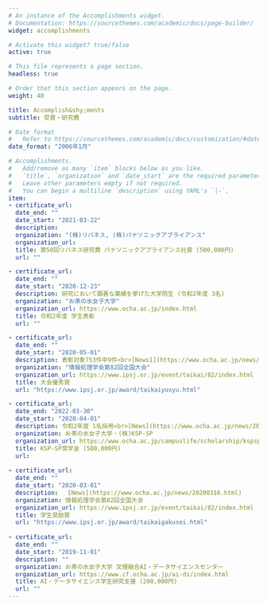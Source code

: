 ```yaml
---
# An instance of the Accomplishments widget.
# Documentation: https://sourcethemes.com/academic/docs/page-builder/
widget: accomplishments

# Activate this widget? true/false
active: true

# This file represents a page section.
headless: true

# Order that this section appears on the page.
weight: 40

title: Accomplish&shy;ments
subtitle: 受賞・研究費 

# Date format
#   Refer to https://sourcethemes.com/academic/docs/customization/#date-format
date_format: "2006年1月"

# Accomplishments.
#   Add/remove as many `item` blocks below as you like.
#   `title`, `organization` and `date_start` are the required parameters.
#   Leave other parameters empty if not required.
#   You can begin a multiline `description` using YAML's `|-`.
item:
- certificate_url: 
  date_end: ""
  date_start: "2021-03-22"
  description: 
  organization: "(株)リバネス, (株)パナソニックアプライアンス"
  organization_url: 
  title: 第50回リバネス研究費 パナソニックアプライアンス社賞 (500,000円)
  url: ""

- certificate_url: 
  date_end: ""
  date_start: "2020-12-23"
  description: 研究において顕著な業績を挙げた大学院生 (令和2年度 3名)
  organization: "お茶の水女子大学"
  organization_url: https://www.ocha.ac.jp/index.html
  title: 令和2年度 学生表彰
  url: ""

- certificate_url: 
  date_end: ""
  date_start: "2020-05-01"
  description: 表彰対象753件中9件<br>[News1](https://www.ocha.ac.jp/news/20200529.html)　[News2](https://www.chronogenesis.org/ja/news/2020-03-kobayashi.html)
  organization: "情報処理学会第82回全国大会"
  organization_url: https://www.ipsj.or.jp/event/taikai/82/index.html
  title: 大会優秀賞
  url: "https://www.ipsj.or.jp/award/taikaiyusyu.html"

- certificate_url: 
  date_end: "2022-03-30"
  date_start: "2020-04-01"
  description: 令和2年度 1名採用<br>[News](https://www.ocha.ac.jp/news/202103016_4.html)
  organization: お茶の水女子大学・(株)KSP-SP
  organization_url: https://www.ocha.ac.jp/campuslife/scholarship/kspsp.html
  title: KSP-SP奨学金 (500,000円)
  url: 
  
- certificate_url:
  date_end: ""
  date_start: "2020-03-01"
  description: 　[News](https://www.ocha.ac.jp/news/20200316.html)
  organization: 情報処理学会第82回全国大会
  organization_url: https://www.ipsj.or.jp/event/taikai/82/index.html
  title: 学生奨励賞
  url: "https://www.ipsj.or.jp/award/taikaigakusei.html"
  
- certificate_url: 
  date_end: ""
  date_start: "2019-11-01"
  description: ""
  organization: お茶の水女子大学 文理融合AI・データサイエンスセンター
  organization_url: https://www.cf.ocha.ac.jp/ai-ds/index.html
  title: AI・データサイエンス学生研究支援 (200,000円)
  url: ""
---
```


